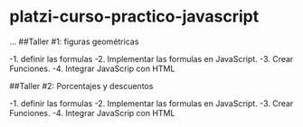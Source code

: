 # platzi-curso-practico-javascript

...
##Taller #1: figuras geométricas

-1. definir las formulas
-2. Implementar las formulas en JavaScript.
-3. Crear Funciones.
-4. Integrar JavaScrip con HTML


##Taller #2: Porcentajes y descuentos

-1. definir las formulas
-2. Implementar las formulas en JavaScript.
-3. Crear Funciones.
-4. Integrar JavaScrip con HTML